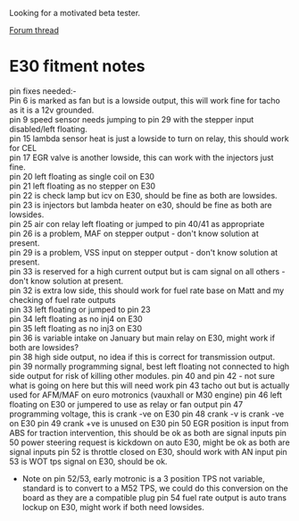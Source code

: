 
Looking for a motivated beta tester.

[Forum thread](https://rusefi.com/forum/viewtopic.php?f=4&t=1668)


# E30 fitment notes  

pin fixes needed:-  
Pin 6 is marked as fan but is a lowside output, this will work fine for tacho as it is a 12v grounded.  
pin 9 speed sensor needs jumping to pin 29 with the stepper input disabled/left floating.  
pin 15 lambda sensor heat is just a lowside to turn on relay, this should work for CEL   
pin 17 EGR valve is another lowside, this can work with the injectors just fine.  
pin 20 left floating as single coil on E30  
pin 21 left floating as no stepper on E30  
pin 22 is check lamp but icv on E30, should be fine as both are lowsides.   
pin 23 is injectors but lambda heater on e30, should be fine as both are lowsides.  
pin 25 air con relay left floating or jumped to pin 40/41 as appropriate  
pin 26 is a problem, MAF on stepper output - don't know solution at present.  
pin 29 is a problem, VSS input on stepper output - don't know solution at present.  
pin 33 is reserved for a high current output but is cam signal on all others - don't know solution at present.  
pin 32 is extra low side, this should work for fuel rate base on Matt and my checking of fuel rate outputs  
pin 33 left floating or jumped to pin 23  
pin 34 left floating as no inj4 on E30  
pin 35 left floating as no inj3 on E30  
pin 36 is variable intake on January but main relay on E30, might work if both are lowsides?  
pin 38 high side output, no idea if this is correct for transmission output.  
pin 39 normally programming signal, best left floating not connected to high side output for risk of killing other modules. 
pin 40 and pin 42 - not sure what is going on here but this will need work
pin 43 tacho out but is actually used for AFM/MAF on euro motronics (vauxhall or M30 engine)
pin 46 left floating on E30 or jumpered to use as relay or fan output
pin 47 programming voltage, this is crank -ve on E30 
pin 48 crank -v is crank -ve on E30
pin 49 crank +ve is unused on E30 
pin 50 EGR position is input from ABS for traction intervention, this should be ok as both are signal inputs
pin 50 power steering request is kickdown on auto E30, might be ok as both are signal inputs
pin 52 is throttle closed on E30, should work with AN input 
pin 53 is WOT tps signal on E30, should be ok.
- Note on pin 52/53, early motronic is a 3 position TPS not variable, standard is to convert to a M52 TPS, we could do this conversion on the board as they are a compatible plug
pin 54 fuel rate output is auto trans lockup on E30, might work if both need lowsides. 

